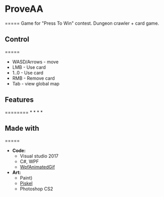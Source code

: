 # ProveAA
=====
Game for "Press To Win" contest. Dungeon crawler + card game.

## Control
=====
 * WASD/Arrows - move
 * LMB - Use card
 * 1..0 - Use card
 * RMB - Remove card
 * Tab - view global map
 
## Features
========
 * 
 * 
 * 
 * 
 
## Made with
=====
 * **Code:**
	* Visual studio 2017
	* C#, WPF
	* [WpfAnimatedGif](https://github.com/XamlAnimatedGif/WpfAnimatedGif)
 * **Art:**
	* Paint)
	* [Piskel](https://github.com/piskelapp/piskel)
	* Photoshop CS2